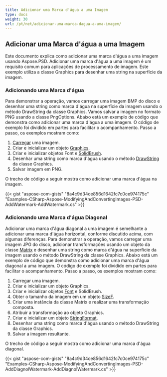 ```yaml
---
title: Adicionar uma Marca d'água a uma Imagem
type: docs
weight: 30
url: /pt/net/adicionar-uma-marca-dagua-a-uma-imagem/
---
```


## **Adicionar uma Marca d'água a uma Imagem**
Este documento explica como adicionar uma marca d'água a uma imagem usando Aspose.PSD. Adicionar uma marca d'água a uma imagem é um requisito comum para aplicações de processamento de imagem. Este exemplo utiliza a classe Graphics para desenhar uma string na superfície da imagem.
### **Adicionando uma Marca d'água**
Para demonstrar a operação, vamos carregar uma imagem BMP do disco e desenhar uma string como marca d'água na superfície da imagem usando o método DrawString da classe Graphics. Vamos salvar a imagem no formato PNG usando a classe PngOptions. Abaixo está um exemplo de código que demonstra como adicionar uma marca d'água a uma imagem. O código de exemplo foi dividido em partes para facilitar o acompanhamento. Passo a passo, os exemplos mostram como:

1. [Carregar](https://reference.aspose.com/psd/net/aspose.psd.image/load/methods/2) uma imagem.
1. Criar e inicializar um objeto [Graphics](https://reference.aspose.com/psd/net/aspose.psd/graphics).
1. Criar e inicializar objetos Font e [SolidBrush](https://reference.aspose.com/psd/net/aspose.psd.brushes/solidbrush).
1. Desenhar uma string como marca d'água usando o método [DrawString](https://reference.aspose.com/psd/net/aspose.psd/graphics/methods/drawstring) da classe Graphics.
1. Salvar imagem em PNG.

O trecho de código a seguir mostra como adicionar uma marca d'água na imagem.


{{< gist "aspose-com-gists" "8a4c9d34ce856d1642fc7c0ce974175c" "Examples-CSharp-Aspose-ModifyingAndConvertingImages-PSD-AddWatermark-AddWatermark.cs" >}}
### **Adicionando uma Marca d'água Diagonal**
Adicionar uma marca d'água diagonal a uma imagem é semelhante a adicionar uma marca d'água horizontal, conforme discutido acima, com algumas diferenças. Para demonstrar a operação, vamos carregar uma imagem JPG do disco, adicionar transformações usando um objeto da classe [Matrix](https://reference.aspose.com/psd/net/aspose.psd/matrix) e desenhar uma string como marca d'água na superfície da imagem usando o método DrawString da classe Graphics. Abaixo está um exemplo de código que demonstra como adicionar uma marca d'água diagonal a uma imagem. O código de exemplo foi dividido em partes para facilitar o acompanhamento. Passo a passo, os exemplos mostram como:

1. Carregar uma imagem.
1. Criar e inicializar um objeto Graphics.
1. Criar e inicializar objetos [Font](https://reference.aspose.com/psd/net/aspose.psd/font) e SolidBrush.
1. Obter o tamanho da imagem em um objeto [SizeF](https://reference.aspose.com/psd/net/aspose.psd/sizef).
1. Criar uma instância da classe Matrix e realizar uma transformação composta.
1. Atribuir a transformação ao objeto Graphics.
1. Criar e inicializar um objeto [StringFormat](https://reference.aspose.com/psd/net/aspose.psd/stringformat).
1. Desenhar uma string como marca d'água usando o método DrawString da classe Graphics.
1. Salvar a imagem resultante.

O trecho de código a seguir mostra como adicionar uma marca d'água diagonal.


{{< gist "aspose-com-gists" "8a4c9d34ce856d1642fc7c0ce974175c" "Examples-CSharp-Aspose-ModifyingAndConvertingImages-PSD-AddDiagnolWatermark-AddDiagnolWatermark.cs" >}}

